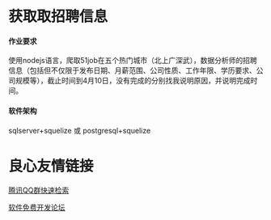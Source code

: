 # 获取取招聘信息

#### 作业要求
使用nodejs语言，爬取51job在五个热门城市（北上广深武），数据分析师的招聘信息（包括但不仅限于发布日期、月薪范围、公司性质、工作年限、学历要求、公司规模等），截止时间到4月10日，没有完成的分别找我说明原因，并说明完成时间。

#### 软件架构
sqlserver+squelize 或 postgresql+squelize






 # 良心友情链接

[腾讯QQ群快速检索](http://u.720life.cn/s/8cf73f7c)

[软件免费开发论坛](http://u.720life.cn/s/bbb01dc0)